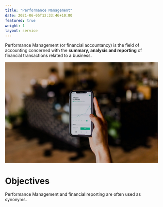 ```yaml
---
title: "Performance Management"
date: 2021-06-05T12:33:46+10:00
featured: true
weight: 1
layout: service
---
```


Performance Management (or financial accountancy) is the field of accounting concerned with the **summary, analysis and reporting** of financial transactions related to a business.

![Accounting Services](/images/austin-distel-nGc5RT2HmF0-unsplash.jpg)

# Objectives 

Performance Management and financial reporting are often used as synonyms.
